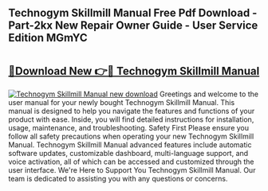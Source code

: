 ## Technogym Skillmill Manual Free Pdf Download - Part-2kx New Repair Owner Guide - User Service Edition MGmYC

# <h2><a href="http://cf25526.oget.top/?id=Technogym+Skillmill+Manual">🔗Download New 👉🔴 Technogym Skillmill Manual</a></h2>

[![Technogym Skillmill Manual new download](https://i.imgur.com/5g1atiW.png)](http://cf25526.oget.top/?id=Technogym+Skillmill+Manual)
Greetings and welcome to the user manual for your newly bought Technogym Skillmill Manual. This manual is designed to help you navigate the features and functions of your product with ease. Inside, you will find detailed instructions for installation, usage, maintenance, and troubleshooting. Safety First Please ensure you follow all safety precautions when operating your new Technogym Skillmill Manual. Technogym Skillmill Manual advanced features include automatic software updates, customizable dashboard, multi-language support, and voice activation, all of which can be accessed and customized through the user interface. We're Here to Support You Technogym Skillmill Manual. Our team is dedicated to assisting you with any questions or concerns.
